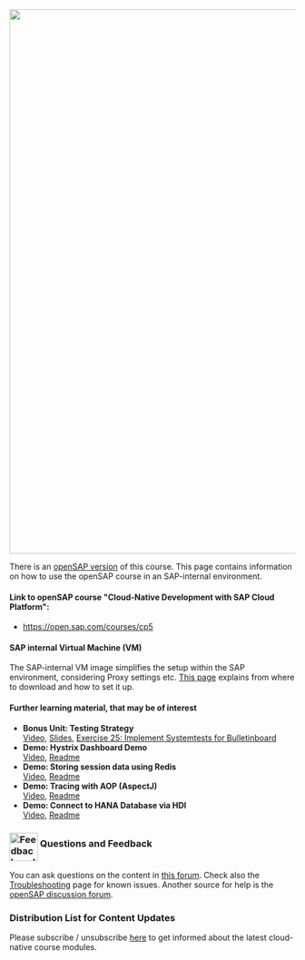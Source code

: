 <img src="https://github.wdf.sap.corp/cc-java-dev/cc-coursematerial/blob/master/Z_ReuseImages/images/cloud-native-banner.png" width="960">
 
There is an [openSAP version](https://open.sap.com/courses/cp5) of this course. This page contains information on how to use the openSAP course in an SAP-internal environment. 

#### Link to openSAP course "Cloud-Native Development with SAP Cloud Platform": 
* https://open.sap.com/courses/cp5 

#### SAP internal Virtual Machine (VM)
The SAP-internal VM image simplifies the setup within the SAP environment, considering Proxy settings etc. [This page](https://github.wdf.sap.corp/cc-java-dev/cc-coursematerial/blob/master/CoursePrerequisites/README.md#2-prepare-your-development-environment) explains from where to download and how to set it up.

#### Further learning material, that may be of interest
* **Bonus Unit: Testing Strategy**  
[Video](https://video.sap.com/media/t/0_cuus9tmj), [Slides](https://github.wdf.sap.corp/cc-java-dev/cc-coursematerial/blob/master/TestStrategy/openSAP_cp5_Week_6_Unit_2.2_TS_Presentation.pdf), [Exercise 25: Implement Systemtests for Bulletinboard](https://github.wdf.sap.corp/cc-java-dev/cc-coursematerial/blob/master/TestStrategy/Exercise_25_Create_SystemTest.md)
* **Demo: Hystrix Dashboard Demo**  
  [Video](https://video.sap.com/media/t/1_fgmzd2o2), [Readme](https://github.wdf.sap.corp/cc-java-dev/cc-coursematerial/blob/master/Service2ServiceCommunication/HystrixDashboard.md)
* **Demo: Storing session data using Redis**  
  [Video](https://video.sap.com/media/t/1_dbwmlpdc/39197781), [Readme](https://github.wdf.sap.corp/cc-java-dev/cc-coursematerial/blob/master/Knowledge/Redis.md)
* **Demo: Tracing with AOP (AspectJ)**  
  [Video](https://video.sap.com/media/t/1_r5yg6kpu/39197781), [Readme](https://github.wdf.sap.corp/cc-java-dev/cc-coursematerial/blob/master/LoggingTracing/AOP.md)
* **Demo: Connect to HANA Database via HDI**  
  [Video](https://video.sap.com/media/t/1_5nc4bbxv/39197781), [Readme](https://github.wdf.sap.corp/cc-java-dev/cc-coursematerial/blob/master/Hana/Demo_HANA_HDI.md)


### <img src="https://github.wdf.sap.corp/cloud-native-dev/java-persistence/blob/master/_internal/images/282421_Employee-advocacy2_R_blue.png" height="50" alt="Feedback and Support" align="middle"/> Questions and Feedback

You can ask questions on the content in [this forum](https://jam4.sapjam.com/groups/qXGUpaYj8Jn3pPCB9xdXiE/overview_page/RSrcWuNWmPbVgWTKZNPTft). Check also the [Troubleshooting](../blob/master/Z_TrainerGuide/TroubleShooting.md) page for known issues. Another source for help is the [openSAP discussion forum](https://open.sap.com/courses/cp5/pinboard). 


### Distribution List for Content Updates
Please subscribe / unsubscribe [here](https://profiles.wdf.sap.corp/groups/598db6415f99b777d300002a) to get informed about the latest cloud-native course modules.


<img src="https://cloud-native-dev-usage-tracker.cfapps.sap.hana.ondemand.com/pagehit/java-resilience/wiki/1x1.png" alt="" height="1" width="1">